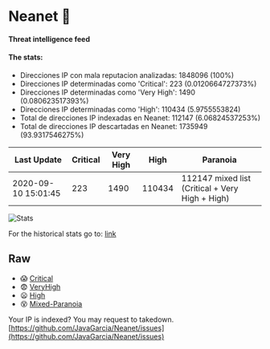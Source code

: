 # Neanet :hocho:
#### Threat intelligence feed
#### The stats:

- Direcciones IP con mala reputacion analizadas: 1848096 (100%)
- Direcciones IP determinadas como 'Critical':  223 (0.0120664727373%)
- Direcciones IP determinadas como 'Very High':  1490 (0.080623517393%)
- Direcciones IP determinadas como 'High':  110434 (5.9755553824)
- Total de direcciones IP indexadas en Neanet:  112147 (6.06824537253%)
- Total de direcciones IP descartadas en Neanet:  1735949 (93.9317546275%)

| Last Update | Critical | Very High | High | Paranoia |
| --- | --- | --- | --- | --- |
| 2020-09-10 15:01:45 | 223 | 1490 | 110434 | 112147 mixed list (Critical + Very High + High)|

![Stats](https://docs.google.com/spreadsheets/d/e/2PACX-1vSnaNMIXVabIpDJjufMlzH7poXnshF3mgd8Is1g9ytUEzVsP5my4Trn8f-xkoLLQ38xpL3HtmUexLo6/pubchart?oid=501124687&format=image)

For the historical stats go to: [link](/stats.csv)
## Raw
- :scream: [Critical](https://raw.githubusercontent.com/JavaGarcia/Neanet/master/blacklists/neanet_critical.txt)
- :fearful: [VeryHigh](https://raw.githubusercontent.com/JavaGarcia/Neanet/master/blacklists/neanet_veryHigh.txtt)
- :frowning: [High](https://raw.githubusercontent.com/JavaGarcia/Neanet/master/blacklists/neanet_high.txt)
- :dizzy_face: [Mixed-Paranoia](https://raw.githubusercontent.com/JavaGarcia/Neanet/master/blacklists/neanet_all.txt)


Your IP is indexed? You may request to takedown. [https://github.com/JavaGarcia/Neanet/issues](https://github.com/JavaGarcia/Neanet/issues)
















































































































































































































































































































































































































































































































































































































































































































